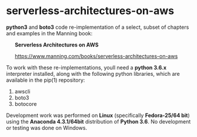 # serverless-architectures-on-aws
**python3** and **boto3** code re-implementation of a select, subset of chapters and examples in the Manning book:

&nbsp;&nbsp;&nbsp;&nbsp;&nbsp;&nbsp;**Serverless Architectures on AWS**

&nbsp;&nbsp;&nbsp;&nbsp;&nbsp;&nbsp;https://www.manning.com/books/serverless-architectures-on-aws

To work with these re-implementations, youll need a **python 3.6.x** interpreter installed, along with the following python libraries, which are available in the pip(1) repository:

1. awscli
2. boto3
3. botocore

Development work was performed on **Linux** (specifically **Fedora-25/64 bit**) using the **Anaconda 4.3.1/64bit** distribution of **Python 3.6**. No development or testing was done on Windows.
